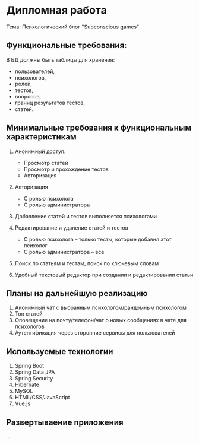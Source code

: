 # Дипломная работа

Тема: Психологический блог "Subconscious games"

## Функциональные требования:

В БД должны быть таблицы для хранения:
 * пользователей, 
 * психологов, 
 * ролей, 
 * тестов, 
 * вопросов, 
 * границ результатов тестов, 
 * статей.

## Минимальные требования к функциональным характеристикам

1. Анонимный доступ:
   * Просмотр статей
   * Просмотр и прохождение тестов
   * Авторизация
   
2. Авторизация
   * С ролью психолога
   * С ролью администратора
   
3. Добавление статей и тестов выполняется психологами

4. Редактирование и удаление статей и тестов
   * С ролью психолога – только тесты, которые добавил этот психолог
   * С ролью администратора – все
   
5. Поиск по статьям и тестам, поиск по ключевым словам

6. Удобный текстовый редактор при создании и редактировании статьи

## Планы на дальнейшую реализацию

1. Анонимный чат с выбранным психологом/рандомным психологом
2. Топ статей
3. Оповещение на почту/телефон/чат о новых сообщениях в чате для психологов
4. Аутентификация через сторонние сервисы для пользователей


## Используемые технологии

1. Spring Boot
2. Spring Data JPA
3. Spring Security
4. Hibernate
5. MySQL
6. HTML/CSS/JavaScript
7. Vue.js

## Развертываение приложения

...



